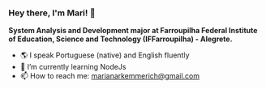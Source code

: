 ### Hey there, I'm Mari! 👋


**System Analysis and Development major at Farroupilha Federal Institute of Education, Science and Technology (IFFarroupilha) - Alegrete.**

- 🌎 I speak Portuguese (native) and English fluently
- 🌱 I’m currently learning NodeJs
- 📫 How to reach me: marianarkemmerich@gmail.com

